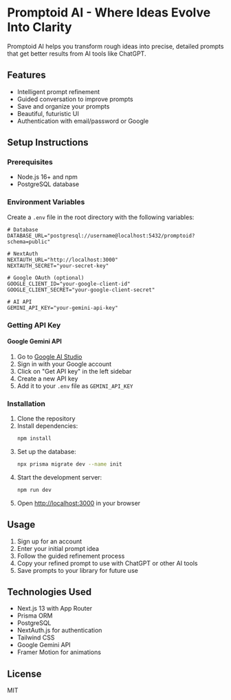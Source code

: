 # Promptoid AI - Where Ideas Evolve Into Clarity

Promptoid AI helps you transform rough ideas into precise, detailed prompts that get better results from AI tools like ChatGPT.

## Features

- Intelligent prompt refinement
- Guided conversation to improve prompts
- Save and organize your prompts
- Beautiful, futuristic UI
- Authentication with email/password or Google

## Setup Instructions

### Prerequisites

- Node.js 16+ and npm
- PostgreSQL database

### Environment Variables

Create a `.env` file in the root directory with the following variables:

```
# Database
DATABASE_URL="postgresql://username@localhost:5432/promptoid?schema=public"

# NextAuth
NEXTAUTH_URL="http://localhost:3000"
NEXTAUTH_SECRET="your-secret-key"

# Google OAuth (optional)
GOOGLE_CLIENT_ID="your-google-client-id"
GOOGLE_CLIENT_SECRET="your-google-client-secret"

# AI API
GEMINI_API_KEY="your-gemini-api-key"
```

### Getting API Key

#### Google Gemini API

1. Go to [Google AI Studio](https://makersuite.google.com/app/apikey)
2. Sign in with your Google account
3. Click on "Get API key" in the left sidebar
4. Create a new API key
5. Add it to your `.env` file as `GEMINI_API_KEY`

### Installation

1. Clone the repository
2. Install dependencies:
   ```bash
   npm install
   ```
3. Set up the database:
   ```bash
   npx prisma migrate dev --name init
   ```
4. Start the development server:
   ```bash
   npm run dev
   ```
5. Open [http://localhost:3000](http://localhost:3000) in your browser

## Usage

1. Sign up for an account
2. Enter your initial prompt idea
3. Follow the guided refinement process
4. Copy your refined prompt to use with ChatGPT or other AI tools
5. Save prompts to your library for future use

## Technologies Used

- Next.js 13 with App Router
- Prisma ORM
- PostgreSQL
- NextAuth.js for authentication
- Tailwind CSS
- Google Gemini API
- Framer Motion for animations

## License

MIT
